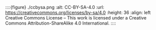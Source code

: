 ::::{figure} ./ccbysa.png
:alt: CC-BY-SA-4.0
:url: https://creativecommons.org/licenses/by-sa/4.0
:height: 36
:align: left
Creative Commons License – This work is licensed under a Creative Commons Attribution-ShareAlike 4.0 International.
::::
